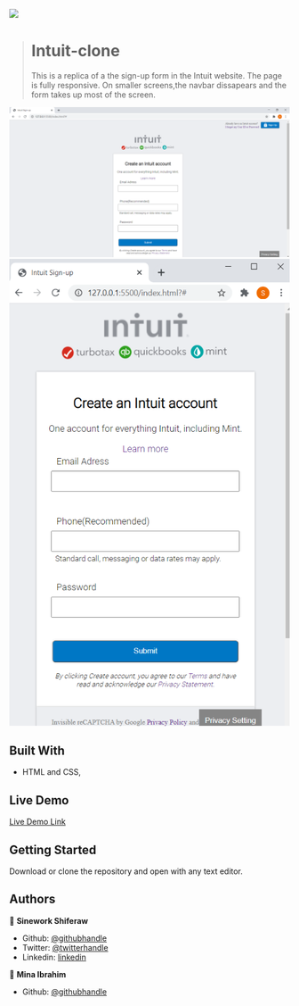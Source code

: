 ![](https://img.shields.io/badge/Microverse-blueviolet)

> # Intuit-clone
>
> This is a replica of a the sign-up form in the Intuit website. The page is fully responsive. On smaller screens,the navbar dissapears and the form takes up most of the screen.

![screenshot](./Full-page-version.PNG)
![screenshot](./mobile-version.PNG)

## Built With

- HTML and CSS,

## Live Demo

[Live Demo Link](https://sinework.github.io/Sign-Up-Form/.)

## Getting Started

Download or clone the repository and open with any text editor.

## Authors

👤 **Sinework Shiferaw**

- Github: [@githubhandle](https://github.com/sinework)
- Twitter: [@twitterhandle](https://twitter.com/@SineworkShiferaw)
- Linkedin: [linkedin](https://linkedin.com/SineworkShiferaw)

👤 **Mina Ibrahim**

- Github: [@githubhandle](https://github.com/coldatlas)
